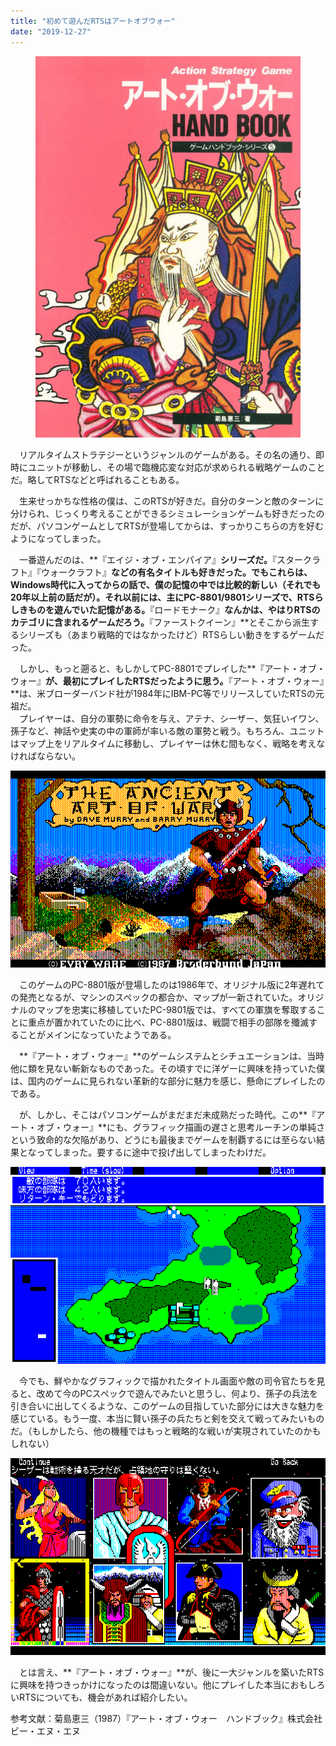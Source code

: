 ```yaml
---
title: "初めて遊んだRTSはアートオブウォー"
date: "2019-12-27"
---
```


<figure>

![](assets/n1f1af3d92a0c_8c0a63ebfeb83073067339dd4659c42e.png)

</figure>

　リアルタイムストラテジーというジャンルのゲームがある。その名の通り、即時にユニットが移動し、その場で臨機応変な対応が求められる戦略ゲームのことだ。略してRTSなどと呼ばれることもある。

　生来せっかちな性格の僕は、このRTSが好きだ。自分のターンと敵のターンに分けられ、じっくり考えることができるシミュレーションゲームも好きだったのだが、パソコンゲームとしてRTSが登場してからは、すっかりこちらの方を好むようになってしまった。

　一番遊んだのは、**『エイジ・オブ・エンパイア』**シリーズだ。**『スタークラフト』『ウォークラフト』**などの有名タイトルも好きだった。でもこれらは、Windows時代に入ってからの話で、僕の記憶の中では比較的新しい（それでも20年以上前の話だが）。それ以前には、主にPC-8801/9801シリーズで、RTSらしきものを遊んでいた記憶がある。**『ロードモナーク』**なんかは、やはりRTSのカテゴリに含まれるゲームだろう。**『ファーストクイーン』**とそこから派生するシリーズも（あまり戦略的ではなかったけど）RTSらしい動きをするゲームだった。

　しかし、もっと遡ると、もしかしてPC-8801でプレイした**『アート・オブ・ウォー』**が、最初にプレイしたRTSだったように思う。**『アート・オブ・ウォー』**は、米ブローダーバンド社が1984年にIBM-PC等でリリースしていたRTSの元祖だ。  
　プレイヤーは、自分の軍勢に命令を与え、アテナ、シーザー、気狂いイワン、孫子など、神話や史実の中の軍師が率いる敵の軍勢と戦う。もちろん、ユニットはマップ上をリアルタイムに移動し、プレイヤーは休む間もなく、戦略を考えなければならない。

![画像2](assets/n1f1af3d92a0c_picture_pc_d9f470061db9207d66b726c28c71f706.png)

　このゲームのPC-8801版が登場したのは1986年で、オリジナル版に2年遅れての発売となるが、マシンのスペックの都合か、マップが一新されていた。オリジナルのマップを忠実に移植していたPC-9801版では、すべての軍旗を奪取することに重点が置かれていたのに比べ、PC-8801版は、戦闘で相手の部隊を殲滅することがメインになっていたようである。

　**『アート・オブ・ウォー』**のゲームシステムとシチュエーションは、当時他に類を見ない斬新なものであった。その頃すでに洋ゲーに興味を持っていた僕は、国内のゲームに見られない革新的な部分に魅力を感じ、懸命にプレイしたのである。

　が、しかし、そこはパソコンゲームがまだまだ未成熟だった時代。この**『アート・オブ・ウォー』**にも、グラフィック描画の遅さと思考ルーチンの単純さという致命的な欠陥があり、どうにも最後までゲームを制覇するには至らない結果となってしまった。要するに途中で投げ出してしまったわけだ。

![画像2](assets/n1f1af3d92a0c_picture_pc_fd1bbea4cb9d28304de9a1a6becd642e.png)

　今でも、鮮やかなグラフィックで描かれたタイトル画面や敵の司令官たちを見ると、改めて今のPCスペックで遊んでみたいと思うし、何より、孫子の兵法を引き合いに出してくるような、このゲームの目指していた部分には大きな魅力を感じている。もう一度、本当に賢い孫子の兵たちと剣を交えて戦ってみたいものだ。（もしかしたら、他の機種ではもっと戦略的な戦いが実現されていたのかもしれない）

![画像3](assets/n1f1af3d92a0c_picture_pc_e93495881073bf54afaa5376e9b687e8.png)

　とは言え、**『アート・オブ・ウォー』**が、後に一大ジャンルを築いたRTSに興味を持つきっかけになったのは間違いない。他にプレイした本当におもしろいRTSについても、機会があれば紹介したい。

参考文献：菊島恵三（1987）『アート・オブ・ウォー　ハンドブック』株式会社ビー・エヌ・エヌ
